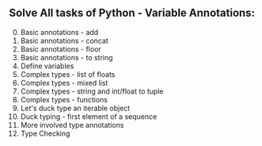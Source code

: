 Solve All tasks of Python - Variable Annotations:
---------------------------------------------------
0. Basic annotations - add
1. Basic annotations - concat
2. Basic annotations - floor
3. Basic annotations - to string
4. Define variables
5. Complex types - list of floats
6. Complex types - mixed list
7. Complex types - string and int/float to tuple
8. Complex types - functions
9. Let's duck type an iterable object
10. Duck typing - first element of a sequence
11. More involved type annotations
12. Type Checking